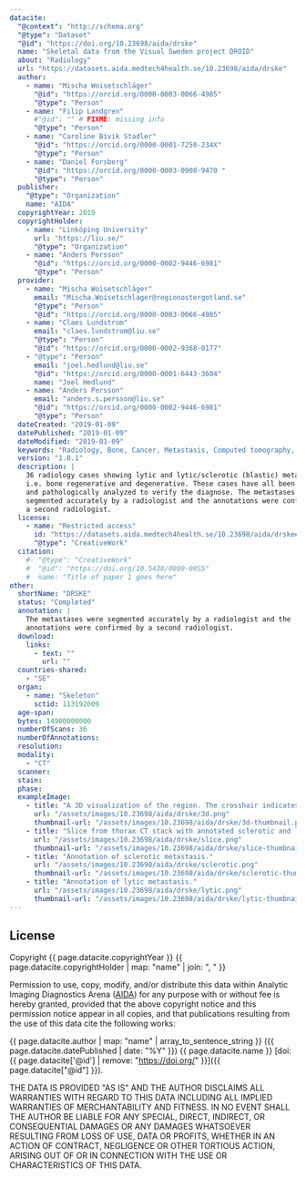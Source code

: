 ```yaml
---
datacite:
  "@context": "http://schema.org"
  "@type": "Dataset"
  "@id": "https://doi.org/10.23698/aida/drske"
  name: "Skeletal data from the Visual Sweden project DROID"
  about: "Radiology"
  url: "https://datasets.aida.medtech4health.se/10.23698/aida/drske"
  author:
    - name: "Mischa Woisetschläger"
      "@id": "https://orcid.org/0000-0003-0066-4985"
      "@type": "Person"
    - name: "Filip Landgren"
      #"@id": "" # FIXME: missing info
      "@type": "Person"
    - name: "Caroline Bivik Stadler"
      "@id": "https://orcid.org/0000-0001-7250-234X"
      "@type": "Person"
    - name: "Daniel Forsberg"
      "@id": "https://orcid.org/0000-0003-0908-9470	"
      "@type": "Person"
  publisher:
    "@type": "Organization"
    name: "AIDA"
  copyrightYear: 2019
  copyrightHolder:
    - name: "Linköping University"
      url: "https://liu.se/"
      "@type": "Organization"
    - name: "Anders Persson"
      "@id": "https://orcid.org/0000-0002-9446-6981"
      "@type": "Person"
  provider:
    - name: "Mischa Woisetschläger"
      email: "Mischa.Woisetschlager@regionostergotland.se"
      "@type": "Person"
      "@id": "https://orcid.org/0000-0003-0066-4985"
    - name: "Claes Lundstrom"
      email: "claes.lundstrom@liu.se"
      "@type": "Person"
      "@id": "https://orcid.org/0000-0002-9368-0177"
    - "@type": "Person"
      email: "joel.hedlund@liu.se"
      "@id": "https://orcid.org/0000-0001-6443-3604"
      name: "Joel Hedlund"
    - name: "Anders Persson"
      email: "anders.s.persson@liu.se"
      "@id": "https://orcid.org/0000-0002-9446-6981"
      "@type": "Person"
  dateCreated: "2019-01-09"
  datePublished: "2019-01-09"
  dateModified: "2019-01-09"
  keywords: "Radiology, Bone, Cancer, Metastasis, Computed tomography, Annotated"
  version: "1.0.1"
  description: |
    36 radiology cases showing lytic and lytic/sclerotic (blastic) metastases
    i.e. bone regenerative and degenerative. These cases have all been punctured
    and pathologically analyzed to verify the diagnose. The metastases were
    segmented accurately by a radiologist and the annotations were confirmed by
    a second radiologist.
  license:
    - name: "Restricted access"
      id: "https://datasets.aida.medtech4health.se/10.23698/aida/drske#license"
      "@type": "CreativeWork"
  citation:
    #- "@type": "CreativeWork"
    #  "@id": "https://doi.org/10.5438/0000-00SS"
    #  name: "Title of paper 1 goes here"
other:
  shortName: "DRSKE"
  status: "Completed"
  annotation: |
    The metastases were segmented accurately by a radiologist and the
    annotations were confirmed by a second radiologist.
  download:
    links:
      - text: ""
        url: ""
  countries-shared:
    - "SE"
  organ:
    - name: "Skeleton"
      sctid: 113192009
  age-span:
  bytes: 14900000000
  numberOfScans: 36
  numberOfAnnotations:
  resolution:
  modality:
    - "CT"
  scanner:
  stain:
  phase:
  exampleImage:
    - title: "A 3D visualization of the region. The crosshair indicates the location of the lytic metastasis."
      url: "/assets/images/10.23698/aida/drske/3d.png"
      thumbnail-url: "/assets/images/10.23698/aida/drske/3d-thumbnail.png"
    - title: "Slice from thorax CT stack with annotated sclerotic and lytic bone metastases."
      url: "/assets/images/10.23698/aida/drske/slice.png"
      thumbnail-url: "/assets/images/10.23698/aida/drske/slice-thumbnail.png"
    - title: "Annotation of sclerotic metastasis."
      url: "/assets/images/10.23698/aida/drske/sclerotic.png"
      thumbnail-url: "/assets/images/10.23698/aida/drske/sclerotic-thumbnail.png"
    - title: "Annotation of lytic metastasis."
      url: "/assets/images/10.23698/aida/drske/lytic.png"
      thumbnail-url: "/assets/images/10.23698/aida/drske/lytic-thumbnail.png"
---
```

## License
Copyright
{{ page.datacite.copyrightYear }}
{{ page.datacite.copyrightHolder | map: "name" |  join: ", " }}

Permission to use, copy, modify, and/or distribute this data within Analytic
Imaging Diagnostics Arena ([AIDA](https://medtech4health.se/aida)) for any
purpose with or without fee is hereby granted, provided that the above copyright
notice and this permission notice appear in all copies, and that publications
resulting from the use of this data cite the following works:

{{ page.datacite.author | map: "name" | array_to_sentence_string }}
({{ page.datacite.datePublished | date: "%Y" }})
{{ page.datacite.name }}
[doi:{{ page.datacite['@id'] | remove: "https://doi.org/" }}]({{ page.datacite["@id"] }}).

THE DATA IS PROVIDED "AS IS" AND THE AUTHOR DISCLAIMS ALL WARRANTIES WITH REGARD
TO THIS DATA INCLUDING ALL IMPLIED WARRANTIES OF MERCHANTABILITY AND FITNESS. IN
NO EVENT SHALL THE AUTHOR BE LIABLE FOR ANY SPECIAL, DIRECT, INDIRECT, OR
CONSEQUENTIAL DAMAGES OR ANY DAMAGES WHATSOEVER RESULTING FROM LOSS OF USE, DATA
OR PROFITS, WHETHER IN AN ACTION OF CONTRACT, NEGLIGENCE OR OTHER TORTIOUS
ACTION, ARISING OUT OF OR IN CONNECTION WITH THE USE OR CHARACTERISTICS OF THIS
DATA.
